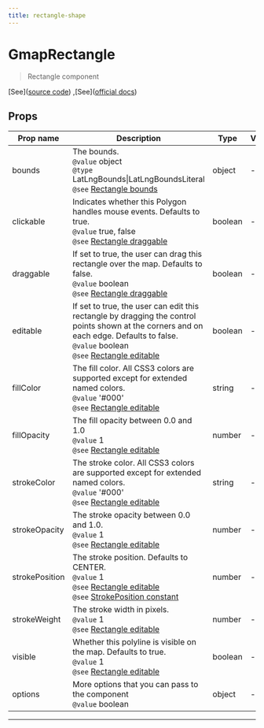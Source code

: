 ```yaml
---
title: rectangle-shape
---
```


  # GmapRectangle

  
  > Rectangle component
  
  
  
  
  
  [See]([source code](/guide/rectangle.html#source-code))
,[See]([official docs](https://developers.google.com/maps/documentation/javascript/reference/polygon?hl=es#Rectangle))

  

  
## Props

  | Prop name     | Description | Type      | Values      | Default     |
  | ------------- | ----------- | --------- | ----------- | ----------- |
  | bounds | The bounds.<br/>`@value` object<br/>`@type` LatLngBounds\|LatLngBoundsLiteral<br/>`@see` [Rectangle bounds](https://developers.google.com/maps/documentation/javascript/reference/polygon?hl=es#RectangleOptions.bounds) | object | - | undefined |
| clickable | Indicates whether this Polygon handles mouse events. Defaults to true.<br/>`@value` true, false<br/>`@see` [Rectangle draggable](https://developers.google.com/maps/documentation/javascript/reference/polygon?hl=es#RectangleOptions.clickable) | boolean | - | false |
| draggable | If set to true, the user can drag this rectangle over the map. Defaults to false.<br/>`@value` boolean<br/>`@see` [Rectangle draggable](https://developers.google.com/maps/documentation/javascript/reference/polygon?hl=es#RectangleOptions.draggable) | boolean | - | false |
| editable | If set to true, the user can edit this rectangle by dragging the control points shown at the corners and on each edge. Defaults to false.<br/>`@value` boolean<br/>`@see` [Rectangle editable](https://developers.google.com/maps/documentation/javascript/reference/polygon?hl=es#RectangleOptions.editable) | boolean | - | false |
| fillColor | The fill color. All CSS3 colors are supported except for extended named colors.<br/>`@value` '#000'<br/>`@see` [Rectangle editable](https://developers.google.com/maps/documentation/javascript/reference/polygon?hl=es#RectangleOptions.fillColor) | string | - | '' |
| fillOpacity | The fill opacity between 0.0 and 1.0<br/>`@value` 1<br/>`@see` [Rectangle editable](https://developers.google.com/maps/documentation/javascript/reference/polygon?hl=es#RectangleOptions.fillOpacity) | number | - | 1 |
| strokeColor | The stroke color. All CSS3 colors are supported except for extended named colors.<br/>`@value` '#000'<br/>`@see` [Rectangle editable](https://developers.google.com/maps/documentation/javascript/reference/polygon?hl=es#RectangleOptions.strokeColor) | string | - | '' |
| strokeOpacity | The stroke opacity between 0.0 and 1.0.<br/>`@value` 1<br/>`@see` [Rectangle editable](https://developers.google.com/maps/documentation/javascript/reference/polygon?hl=es#RectangleOptions.strokeOpacity) | number | - | 1 |
| strokePosition | The stroke position. Defaults to CENTER.<br/>`@value` 1<br/>`@see` [Rectangle editable](https://developers.google.com/maps/documentation/javascript/reference/polygon?hl=es#RectangleOptions.strokePosition)<br/>`@see` [StrokePosition constant](https://developers.google.com/maps/documentation/javascript/reference/polygon?hl=es#StrokePosition) | number | - | 0 |
| strokeWeight | The stroke width in pixels.<br/>`@value` 1<br/>`@see` [Rectangle editable](https://developers.google.com/maps/documentation/javascript/reference/polygon?hl=es#RectangleOptions.strokeWeight) | number | - | 1 |
| visible | Whether this polyline is visible on the map. Defaults to true.<br/>`@value` 1<br/>`@see` [Rectangle editable](https://developers.google.com/maps/documentation/javascript/reference/polygon?hl=es#RectangleOptions.visible) | boolean | - | true |
| options | More options that you can pass to the component<br/>`@value` boolean | object | - | undefined |

  
  
  
  
  ---


  
  